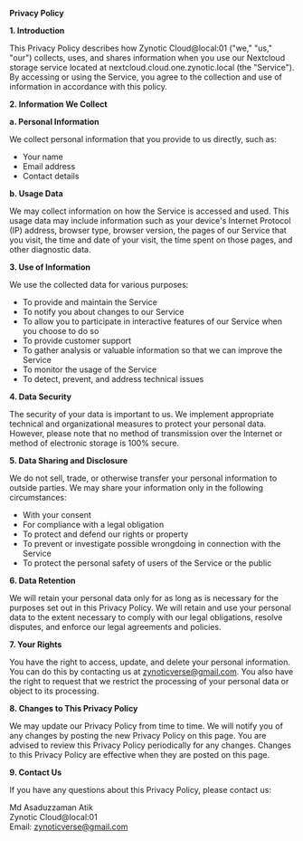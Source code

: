 **Privacy Policy**

**1. Introduction**

This Privacy Policy describes how Zynotic Cloud@local:01 ("we," "us," "our") collects, uses, and shares information when you use our Nextcloud storage service located at nextcloud.cloud.one.zynotic.local (the "Service"). By accessing or using the Service, you agree to the collection and use of information in accordance with this policy.

**2. Information We Collect**

**a. Personal Information**

We collect personal information that you provide to us directly, such as:

- Your name
- Email address
- Contact details

**b. Usage Data**

We may collect information on how the Service is accessed and used. This usage data may include information such as your device's Internet Protocol (IP) address, browser type, browser version, the pages of our Service that you visit, the time and date of your visit, the time spent on those pages, and other diagnostic data.

**3. Use of Information**

We use the collected data for various purposes:

- To provide and maintain the Service
- To notify you about changes to our Service
- To allow you to participate in interactive features of our Service when you choose to do so
- To provide customer support
- To gather analysis or valuable information so that we can improve the Service
- To monitor the usage of the Service
- To detect, prevent, and address technical issues

**4. Data Security**

The security of your data is important to us. We implement appropriate technical and organizational measures to protect your personal data. However, please note that no method of transmission over the Internet or method of electronic storage is 100% secure.

**5. Data Sharing and Disclosure**

We do not sell, trade, or otherwise transfer your personal information to outside parties. We may share your information only in the following circumstances:

- With your consent
- For compliance with a legal obligation
- To protect and defend our rights or property
- To prevent or investigate possible wrongdoing in connection with the Service
- To protect the personal safety of users of the Service or the public

**6. Data Retention**

We will retain your personal data only for as long as is necessary for the purposes set out in this Privacy Policy. We will retain and use your personal data to the extent necessary to comply with our legal obligations, resolve disputes, and enforce our legal agreements and policies.

**7. Your Rights**

You have the right to access, update, and delete your personal information. You can do this by contacting us at zynoticverse@gmail.com. You also have the right to request that we restrict the processing of your personal data or object to its processing.

**8. Changes to This Privacy Policy**

We may update our Privacy Policy from time to time. We will notify you of any changes by posting the new Privacy Policy on this page. You are advised to review this Privacy Policy periodically for any changes. Changes to this Privacy Policy are effective when they are posted on this page.

**9. Contact Us**

If you have any questions about this Privacy Policy, please contact us:

Md Asaduzzaman Atik  
Zynotic Cloud@local:01  
Email: zynoticverse@gmail.com
